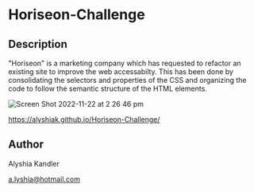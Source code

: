 # Horiseon-Challenge

## Description
"Horiseon" is a marketing company which has requested to refactor an existing site to improve the web accessabilty. This has been done by consolidating the selectors and properties of the CSS and organizing the code to follow the semantic structure of the HTML elements. 

![Screen Shot 2022-11-22 at 2 26 46 pm](https://user-images.githubusercontent.com/111984179/203214054-ec065992-3500-4624-8bb3-a2d122f41c5a.png)


https://alyshiak.github.io/Horiseon-Challenge/

## Author
Alyshia Kandler

a.lyshia@hotmail.com
